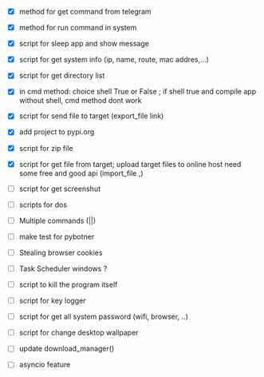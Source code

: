 
- [x] method for get command from telegram
- [x] method for run command in system
- [x] script for sleep app and show message
- [x] script for get system info (ip, name, route, mac addres,...)
- [x] script for get directory list 
- [x] in cmd method: choice shell True or False ; if shell true and compile app without shell, cmd method dont work
- [x] script for send file to target (export_file link)
- [x] add project to pypi.org
- [x] script for zip file
- [x] script for get file from target; upload target files to online host need some free and good api (import_file ,<route>) 
- [ ] script for get screenshut
- [ ] scripts for dos
- [ ] Multiple commands (||)
- [ ] make test for pybotner
- [ ] Stealing browser cookies
- [ ] Task Scheduler windows ?
- [ ] script to kill the program itself 
- [ ] script for key logger
- [ ] script for get all system password (wifi, browser, ..)
- [ ] script for change desktop wallpaper
- [ ] update download_manager()
- [ ] asyncio feature


